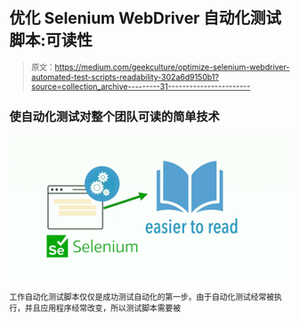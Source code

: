 # 优化 Selenium WebDriver 自动化测试脚本:可读性

> 原文：<https://medium.com/geekculture/optimize-selenium-webdriver-automated-test-scripts-readability-302a6d9150b1?source=collection_archive---------31----------------------->

## 使自动化测试对整个团队可读的简单技术

![](img/311a8f239710a3fea4ddca19d61a8fda.png)

工作自动化测试脚本仅仅是成功测试自动化的第一步。由于自动化测试经常被执行，并且应用程序经常改变，所以测试脚本需要被
